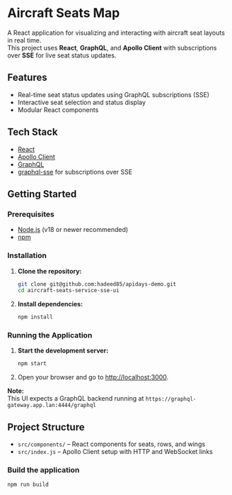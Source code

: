 # Aircraft Seats Map

A React application for visualizing and interacting with aircraft seat layouts in real time.  
This project uses **React**, **GraphQL**, and **Apollo Client** with subscriptions over **SSE** for live seat status updates.

## Features

- Real-time seat status updates using GraphQL subscriptions (SSE)
- Interactive seat selection and status display
- Modular React components

## Tech Stack

- [React](https://react.dev/)
- [Apollo Client](https://www.apollographql.com/docs/react/)
- [GraphQL](https://graphql.org/)
- [graphql-sse](https://github.com/enisdenjo/graphql-sse) for subscriptions over SSE

## Getting Started

### Prerequisites

- [Node.js](https://nodejs.org/) (v18 or newer recommended)
- [npm](https://www.npmjs.com/)

### Installation

1. **Clone the repository:**
   ```sh
   git clone git@github.com:hadeed85/apidays-demo.git
   cd aircraft-seats-service-sse-ui
   ```

2. **Install dependencies:**
   ```sh
   npm install
   ```   

### Running the Application

1. **Start the development server:**
   ```sh
   npm start
   ```   

2. Open your browser and go to [http://localhost:3000](http://localhost:3000).

**Note:**  
This UI expects a GraphQL backend running at `https://graphql-gateway.app.lan:4444/graphql`

## Project Structure

- `src/components/` – React components for seats, rows, and wings
- `src/index.js` – Apollo Client setup with HTTP and WebSocket links

### Build the application

   ```sh
   npm run build
   ```   
